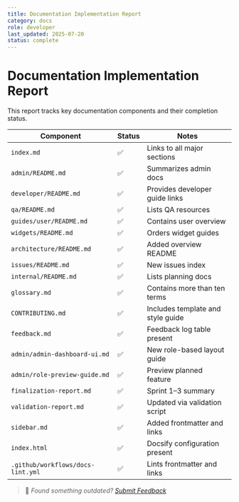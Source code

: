 ```yaml
---
title: Documentation Implementation Report
category: docs
role: developer
last_updated: 2025-07-20
status: complete
---
```


# Documentation Implementation Report

This report tracks key documentation components and their completion status.

| Component | Status | Notes |
|-----------|-------|-------|
| `index.md` | ✅ | Links to all major sections |
| `admin/README.md` | ✅ | Summarizes admin docs |
| `developer/README.md` | ✅ | Provides developer guide links |
| `qa/README.md` | ✅ | Lists QA resources |
| `guides/user/README.md` | ✅ | Contains user overview |
| `widgets/README.md` | ✅ | Orders widget guides |
| `architecture/README.md` | ✅ | Added overview README |
| `issues/README.md` | ✅ | New issues index |
| `internal/README.md` | ✅ | Lists planning docs |
| `glossary.md` | ✅ | Contains more than ten terms |
| `CONTRIBUTING.md` | ✅ | Includes template and style guide |
| `feedback.md` | ✅ | Feedback log table present |
| `admin/admin-dashboard-ui.md` | ✅ | New role-based layout guide |
| `admin/role-preview-guide.md` | ✅ | Preview planned feature |
| `finalization-report.md` | ✅ | Sprint 1–3 summary |
| `validation-report.md` | ✅ | Updated via validation script |
| `sidebar.md` | ✅ | Added frontmatter and links |
| `index.html` | ✅ | Docsify configuration present |
| `.github/workflows/docs-lint.yml` | ✅ | Lints frontmatter and links |

> 💬 *Found something outdated? [Submit Feedback](feedback.md)*
